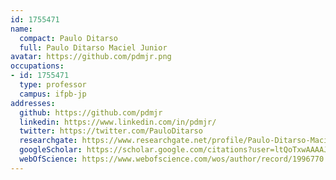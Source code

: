 ```yaml
---
id: 1755471
name:
  compact: Paulo Ditarso
  full: Paulo Ditarso Maciel Junior
avatar: https://github.com/pdmjr.png
occupations:
- id: 1755471
  type: professor
  campus: ifpb-jp
addresses:
  github: https://github.com/pdmjr
  linkedin: https://www.linkedin.com/in/pdmjr/
  twitter: https://twitter.com/PauloDitarso
  researchgate: https://www.researchgate.net/profile/Paulo-Ditarso-Maciel-Jr
  googleScholar: https://scholar.google.com/citations?user=ltQoTxwAAAAJ&hl=pt-BR
  webOfScience: https://www.webofscience.com/wos/author/record/1996770
---
```

